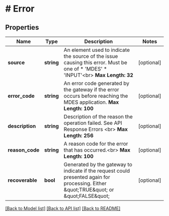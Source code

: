 # # Error

## Properties

Name | Type | Description | Notes
------------ | ------------- | ------------- | -------------
**source** | **string** | An element used to indicate the source of the issue causing this error. Must be one of   * &#39;MDES&#39;  * &#39;INPUT&#39;&lt;br&gt; __Max Length: 32__ | [optional] 
**error_code** | **string** | An error code generated by the gateway if the error occurs before reaching the MDES application.    __Max Length: 100__ | [optional] 
**description** | **string** | Description of the reason the operation failed. See API Response Errors &lt;br&gt; __Max Length: 256__ | [optional] 
**reason_code** | **string** | A reason code for the error that has occurred.&lt;br&gt; __Max Length: 100__ | [optional] 
**recoverable** | **bool** | Generated by the gateway to indicate if the request could presented again for processing. Either \&quot;TRUE\&quot; or \&quot;FALSE\&quot; | [optional] 

[[Back to Model list]](../../README.md#documentation-for-models) [[Back to API list]](../../README.md#documentation-for-api-endpoints) [[Back to README]](../../README.md)


